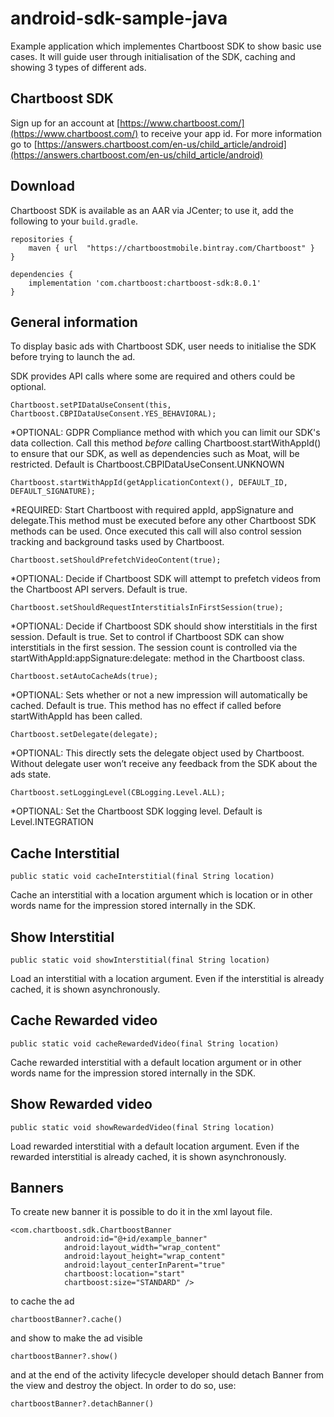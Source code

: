 # android-sdk-sample-java
Example application which implementes Chartboost SDK to show basic use cases. It will guide user through initialisation of the SDK, caching and showing 3 types of different ads. 

## Chartboost SDK

Sign up for an account at [https://www.chartboost.com/](https://www.chartboost.com/) to receive your app id. 
For more information go to [https://answers.chartboost.com/en-us/child_article/android](https://answers.chartboost.com/en-us/child_article/android) 

## Download 

Chartboost SDK is available as an AAR via JCenter; to use it, add the following to your `build.gradle`.

```
repositories {
    maven { url  "https://chartboostmobile.bintray.com/Chartboost" }
}

dependencies {
    implementation 'com.chartboost:chartboost-sdk:8.0.1'
}
```

## General information 

To display basic ads with Chartboost SDK, user needs to initialise the SDK before trying to launch the ad.

SDK provides API calls where some are required and others could be optional. 

```
Chartboost.setPIDataUseConsent(this, Chartboost.CBPIDataUseConsent.YES_BEHAVIORAL);
```
*OPTIONAL: GDPR Compliance method with which you can limit our SDK's data collection. Call this method *before* calling Chartboost.startWithAppId() to ensure that our SDK, as well as dependencies such as Moat, will be restricted. Default is Chartboost.CBPIDataUseConsent.UNKNOWN
 
```
Chartboost.startWithAppId(getApplicationContext(), DEFAULT_ID, DEFAULT_SIGNATURE);
```
*REQUIRED: Start Chartboost with required appId, appSignature and delegate.This method must be executed before any other Chartboost SDK methods can be used. Once executed this call will also control session tracking and background tasks used by Chartboost.

```
Chartboost.setShouldPrefetchVideoContent(true);
```
*OPTIONAL: Decide if Chartboost SDK will attempt to prefetch videos from the Chartboost API servers. Default is true.

 ```
Chartboost.setShouldRequestInterstitialsInFirstSession(true);
```
*OPTIONAL: Decide if Chartboost SDK should show interstitials in the first session. Default is true. Set to control if Chartboost SDK can show interstitials in the first session. The session count is controlled via the startWithAppId:appSignature:delegate: method in the Chartboost class.

 ```
Chartboost.setAutoCacheAds(true);
```
*OPTIONAL: Sets whether or not a new impression will automatically be cached. Default is true. 
This method has no effect if called before startWithAppId has been called. 

 ```
Chartboost.setDelegate(delegate);
```
*OPTIONAL: This directly sets the delegate object used by Chartboost. Without delegate user won’t receive any feedback from the SDK about the ads state.

```
Chartboost.setLoggingLevel(CBLogging.Level.ALL);
```
*OPTIONAL: Set the Chartboost SDK logging level. Default is Level.INTEGRATION

## Cache Interstitial
```
public static void cacheInterstitial(final String location)
```
Cache an interstitial with a location argument which is location or in other words name for the impression stored internally in the SDK.


## Show Interstitial
```
public static void showInterstitial(final String location)
```
Load an interstitial with a location argument. Even if the interstitial is already cached, it is shown asynchronously.

## Cache Rewarded video
```
public static void cacheRewardedVideo(final String location)
```
Cache rewarded interstitial with a default location argument or in other words name for the impression stored internally in the SDK.


## Show Rewarded video 
```
public static void showRewardedVideo(final String location)
```
Load rewarded interstitial with a default location argument. Even if the rewarded interstitial is already cached, it is shown asynchronously.

## Banners
To create new banner it is possible to do it in the xml layout file.
```
<com.chartboost.sdk.ChartboostBanner
            android:id="@+id/example_banner"
            android:layout_width="wrap_content"
            android:layout_height="wrap_content"
            android:layout_centerInParent="true"
            chartboost:location="start"
            chartboost:size="STANDARD" />
```


to cache the ad
```
chartboostBanner?.cache()
```

and show to make the ad visible
```
chartboostBanner?.show()
```

and at the end of the activity lifecycle developer should detach Banner from the view and destroy the object. In order to do so, use:
```
chartboostBanner?.detachBanner()
```
